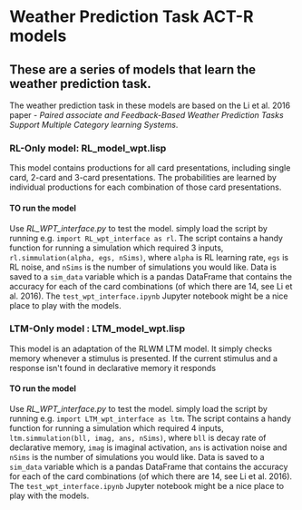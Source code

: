 # Weather Prediction Task ACT-R models

## These are a series of models that learn the weather prediction task. 

The weather prediction task in these models are based on the Li et al. 2016 paper -  *Paired associate and Feedback-Based Weather Prediction Tasks Support Multiple Category learning Systems*.

### RL-Only model: RL_model_wpt.lisp

This model contains productions for all card presentations, including single card, 2-card and 3-card presentations. The probabilities are learned by individual productions for each combination of those card presentations. 

#### TO run the model

 Use  *RL_WPT_interface.py* to test the model. simply load the script by running e.g. `import RL_wpt_interface as rl`. 
 The script contains a handy function for running a simulation which required 3 inputs,  `rl.simmulation(alpha, egs, nSims)`, where `alpha` is RL learning rate, `egs` is RL noise, and `nSims` is the number of simulations you would like. 
 Data is saved to a `sim_data` variable which is a pandas DataFrame that contains the accuracy for each of the card combinations (of which there are 14, see Li et al. 2016). The `test_wpt_interface.ipynb` Jupyter notebook might be a nice place to play with the models. 
 
 
### LTM-Only model : LTM_model_wpt.lisp 

This model is an adaptation of the RLWM LTM model. It simply checks memory whenever a stimulus is presented. If the current stimulus and a response isn't found in declarative memory it responds

#### TO run the model

 Use  *RL_WPT_interface.py* to test the model. simply load the script by running e.g. `import LTM_wpt_interface as ltm`. 
 The script contains a handy function for running a simulation which required 4 inputs,  `ltm.simmulation(bll, imag, ans, nSims)`, where `bll` is decay rate of declarative memory, `imag` is imaginal activation, `ans` is activation noise and `nSims` is the number of simulations you would like. 
 Data is saved to a `sim_data` variable which is a pandas DataFrame that contains the accuracy for each of the card combinations (of which there are 14, see Li et al. 2016). The `test_wpt_interface.ipynb` Jupyter notebook might be a nice place to play with the models. 